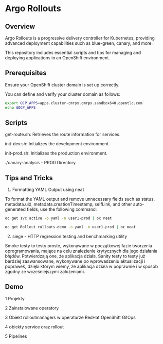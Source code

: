 # Argo Rollouts

## Overview
Argo Rollouts is a progressive delivery controller for Kubernetes, providing advanced deployment capabilities such as blue-green, canary, and more.

This repository includes essential scripts and tips for managing and deploying applications in an OpenShift environment.

## Prerequisites
Ensure your OpenShift cluster domain is set up correctly. 

You can define and verify your cluster domain as follows:

```bash
export OCP_APPS=apps.cluster-cmrpx.cmrpx.sandbox640.opentlc.com 
echo $OCP_APPS
```
## Scripts

get-route.sh: Retrieves the route information for services.

init-dev.sh: Initializes the development environment.

init-prod.sh: Initializes the production environment.

./canary-analysis - PROD Directory

## Tips and Tricks
1. Formatting YAML Output using neat

To format the YAML output and remove unnecessary fields such as status, metadata.uid, metadata.creationTimestamp, selfLink, and other auto-generated fields, use the following command:

```bash
oc get svc active -o yaml -n user1-prod | oc neat

oc get Rollout rollouts-demo -o yaml -n user1-prod | oc neat

```

2. siege - HTTP regression testing and benchmarking utility

Smoke testy to testy proste, wykonywane w początkowej fazie tworzenia oprogramowania, mające na celu znalezienie krytycznych dla jego działania błędów. Potwierdzają one, że aplikacja działa. Sanity testy to testy już bardziej zaawansowane, wykonywane po wprowadzeniu aktualizacji i poprawek, dzięki którym wiemy, że aplikacja działa w poprawnie i w sposób zgodny ze wcześniejszymi założeniami.

## Demo 

1 Projekty

2 Zainstalowane operatory

3 Obiekt rolloutmanagers w operatorze RedHat OpenShift GitOps

4 obiekty service oraz rollout 

5 Pipelines